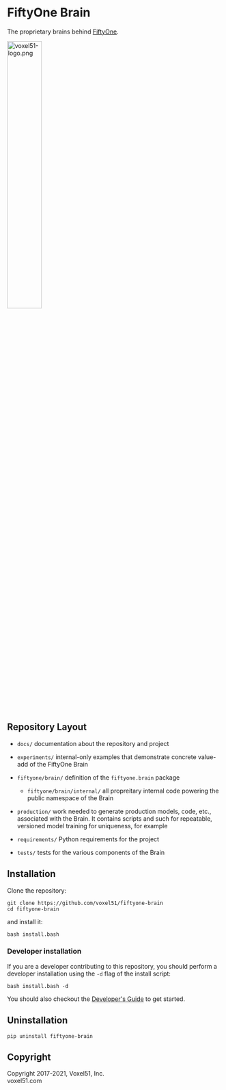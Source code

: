 # FiftyOne Brain

The proprietary brains behind [FiftyOne](https://github.com/voxel51/fiftyone).

<img src="https://user-images.githubusercontent.com/3719547/74191434-8fe4f500-4c21-11ea-8d73-555edfce0854.png" alt="voxel51-logo.png" width="40%"/>

## Repository Layout

-   `docs/` documentation about the repository and project

-   `experiments/` internal-only examples that demonstrate concrete value-add
    of the FiftyOne Brain

-   `fiftyone/brain/` definition of the `fiftyone.brain` package

    -   `fiftyone/brain/internal/` all propreitary internal code powering the
        public namespace of the Brain

-   `production/` work needed to generate production models, code, etc.,
    associated with the Brain. It contains scripts and such for repeatable,
    versioned model training for uniqueness, for example

-   `requirements/` Python requirements for the project

-   `tests/` tests for the various components of the Brain

## Installation

Clone the repository:

```shell
git clone https://github.com/voxel51/fiftyone-brain
cd fiftyone-brain
```

and install it:

```shell
bash install.bash
```

### Developer installation

If you are a developer contributing to this repository, you should perform a
developer installation using the `-d` flag of the install script:

```shell
bash install.bash -d
```

You should also checkout the
[Developer's Guide](https://github.com/voxel51/fiftyone-brain/blob/develop/docs/dev_guide.md)
to get started.

## Uninstallation

```shell
pip uninstall fiftyone-brain
```

## Copyright

Copyright 2017-2021, Voxel51, Inc.<br> voxel51.com
